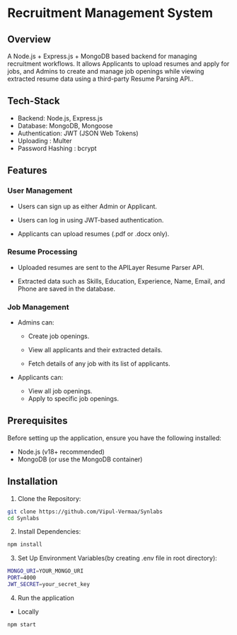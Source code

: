 # Recruitment Management System

## Overview

A Node.js + Express.js + MongoDB based backend for managing recruitment workflows.
It allows Applicants to upload resumes and apply for jobs, and Admins to create and manage job openings while viewing extracted resume data using a third-party Resume Parsing API..

## Tech-Stack
- Backend: Node.js, Express.js
- Database: MongoDB, Mongoose
- Authentication: JWT (JSON Web Tokens)
- Uploading : Multer
- Password Hashing : bcrypt

## Features

### User Management

- Users can sign up as either Admin or Applicant.

- Users can log in using JWT-based authentication.

- Applicants can upload resumes (.pdf or .docx only).

### Resume Processing

- Uploaded resumes are sent to the APILayer Resume Parser API.

- Extracted data such as Skills, Education, Experience, Name, Email, and Phone are saved in the database.

### Job Management

- Admins can:

  - Create job openings.

  - View all applicants and their extracted details.

  - Fetch details of any job with its list of applicants.

- Applicants can:

  - View all job openings.
  - Apply to specific job openings.


## Prerequisites

Before setting up the application, ensure you have the following installed:

- Node.js (v18+ recommended)
- MongoDB (or use the MongoDB container)

## Installation

1. Clone the Repository:

```bash
git clone https://github.com/Vipul-Vermaa/Synlabs
cd Synlabs
```
2. Install Dependencies:
```bash
npm install
```
3. Set Up Environment Variables(by creating .env file in root directory):
```bash
MONGO_URI=YOUR_MONGO_URI
PORT=4000
JWT_SECRET=your_secret_key
```
4. Run the application
- Locally
```
npm start
```

